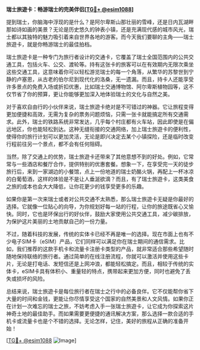 **瑞士旅遊卡：畅游瑞士的完美伴侣[[TG💪+ @esim1088](https://t.me/s/esim1088)]**

提到瑞士，你脑海中浮现的是什么？是阿尔卑斯山那壮丽的雪峰，还是日内瓦湖畔那如诗如画的美景？无论是历史悠久的钟表小镇，还是充满现代感的城市风光，瑞士都以其独特的魅力吸引着来自世界各地的游客。而今天我们要聊的主角——瑞士旅遊卡，就是你畅游瑞士的最佳拍档。

瑞士旅遊卡是一种专门为旅行者设计的交通卡，它覆盖了瑞士全国范围内的公共交通工具，包括火车、公交、渡轮等。持有这张卡的旅客可以在有效期内无限次乘坐这些交通工具，这意味着你可以轻松游览瑞士的每一个角落，从繁华的苏黎世到宁静的卢塞恩，从古老的伯尔尼到现代化的洛桑，无一遗漏。而且，持卡人还能享受许多景点的免费入场或折扣优惠，比如瑞士交通博物馆、阿尔卑斯植物园等，这不仅节省了你的预算，更让你能够更加深入地体验瑞士的文化与自然之美。

对于喜欢自由行的小伙伴来说，瑞士旅遊卡绝对是不可错过的神器。它让旅程变得更加便捷和高效，无需为复杂的票务问题烦恼，只需一张卡就能搞定所有交通需求。此外，瑞士的铁路系统非常发达，几乎每个村庄都有火车站，因此即使是在偏远地区，你也能轻松到达。这种无缝衔接的交通网络，加上瑞士旅遊卡的便利性，使得你的旅行计划可以更加灵活，无论是即兴决定去某个小镇探险，还是临时改变行程前往另一个景点，都不会有任何阻碍。

当然，除了交通上的优势，瑞士旅遊卡还带来了其他意想不到的好处。例如，它常常与一些酒店和餐厅合作，提供特别的优惠套餐。想象一下，在享受完一天的徒步旅行后，来到一家湖边的小餐馆，点上一份地道的瑞士奶酪火锅，再配上一杯冰凉的白葡萄酒，这样的体验是不是让人垂涎欲滴？而且，有了瑞士旅遊卡，这类美食之旅的成本也会大大降低，让你花更少的钱享受更多的乐趣。

如果你是第一次来瑞士或者对公共交通不太熟悉，那么瑞士旅遊卡无疑是你最好的选择。它就像一位贴心的向导，为你规划好每一站的行程，让你的旅途既省心又愉快。同时，它也是环保出行的好伙伴，鼓励大家使用公共交通工具，减少碳排放，为保护这片美丽的土地贡献自己的一份力量。

不过，随着科技的发展，传统的实体卡已经不再是唯一的选择。现在市面上也有不少电子SIM卡（eSIM）产品，它们同样可以满足你在瑞士期间的通信需求。比如，我们推荐的这款手机卡和流量卡注册卡类型的产品，就非常适合那些希望随时随地保持联络的旅行者。通过简单的在线注册流程，你就可以激活并使用这些卡片，无论是打电话、发短信还是上网冲浪，都能轻松搞定。而且，相较于传统的实体卡，eSIM卡具有体积小、重量轻的特点，携带起来更加方便，同时也避免了丢失或损坏的风险。

总结来说，瑞士旅遊卡是每位旅行者在瑞士之行中的必备良伴。它不仅能帮你省下大量的时间和金钱，更能让你尽情享受这个国家的自然美景和人文风情。如果你正在计划一次难忘的瑞士之旅，不妨考虑入手一张瑞士旅遊卡，让它成为你探索这片神奇土地的最佳助手。而如果需要更便捷的通讯解决方案，那么选择一款合适的手机卡或流量卡也是个不错的选择。无论怎样，记住，美好的旅程从正确的准备开始！

[[TG💪+ @esim1088](https://t.me/s/esim1088) ![Image](https://i.postimg.cc/4NQfJmqS/Snipaste-2025-05-13-00-14-12.png)]